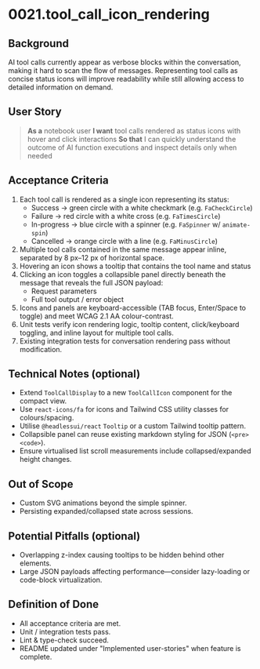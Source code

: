 # 0021.tool_call_icon_rendering

## Background

AI tool calls currently appear as verbose blocks within the conversation, making it hard to scan the flow of messages. Representing tool calls as concise status icons will improve readability while still allowing access to detailed information on demand.

## User Story

> **As a** notebook user
> **I want** tool calls rendered as status icons with hover and click interactions
> **So that** I can quickly understand the outcome of AI function executions and inspect details only when needed

## Acceptance Criteria

1. Each tool call is rendered as a single icon representing its status:
   - Success → green circle with a white checkmark (e.g. `FaCheckCircle`)
   - Failure → red circle with a white cross (e.g. `FaTimesCircle`)
   - In-progress → blue circle with a spinner (e.g. `FaSpinner` w/ `animate-spin`)
   - Cancelled → orange circle with a line (e.g. `FaMinusCircle`)
2. Multiple tool calls contained in the same message appear inline, separated by 8 px–12 px of horizontal space.
3. Hovering an icon shows a tooltip that contains the tool name and status
4. Clicking an icon toggles a collapsible panel directly beneath the message that reveals the full JSON payload:
   - Request parameters
   - Full tool output / error object
5. Icons and panels are keyboard-accessible (TAB focus, Enter/Space to toggle) and meet WCAG 2.1 AA colour-contrast.
6. Unit tests verify icon rendering logic, tooltip content, click/keyboard toggling, and inline layout for multiple tool calls.
7. Existing integration tests for conversation rendering pass without modification.

## Technical Notes (optional)

- Extend `ToolCallDisplay` to a new `ToolCallIcon` component for the compact view.
- Use `react-icons/fa` for icons and Tailwind CSS utility classes for colours/spacing.
- Utilise `@headlessui/react` `Tooltip` or a custom Tailwind tooltip pattern.
- Collapsible panel can reuse existing markdown styling for JSON (`<pre><code>`).
- Ensure virtualised list scroll measurements include collapsed/expanded height changes.

## Out of Scope

- Custom SVG animations beyond the simple spinner.
- Persisting expanded/collapsed state across sessions.

## Potential Pitfalls (optional)

- Overlapping z-index causing tooltips to be hidden behind other elements.
- Large JSON payloads affecting performance—consider lazy-loading or code-block virtualization.

## Definition of Done

- All acceptance criteria are met.
- Unit / integration tests pass.
- Lint & type-check succeed.
- README updated under "Implemented user-stories" when feature is complete.
